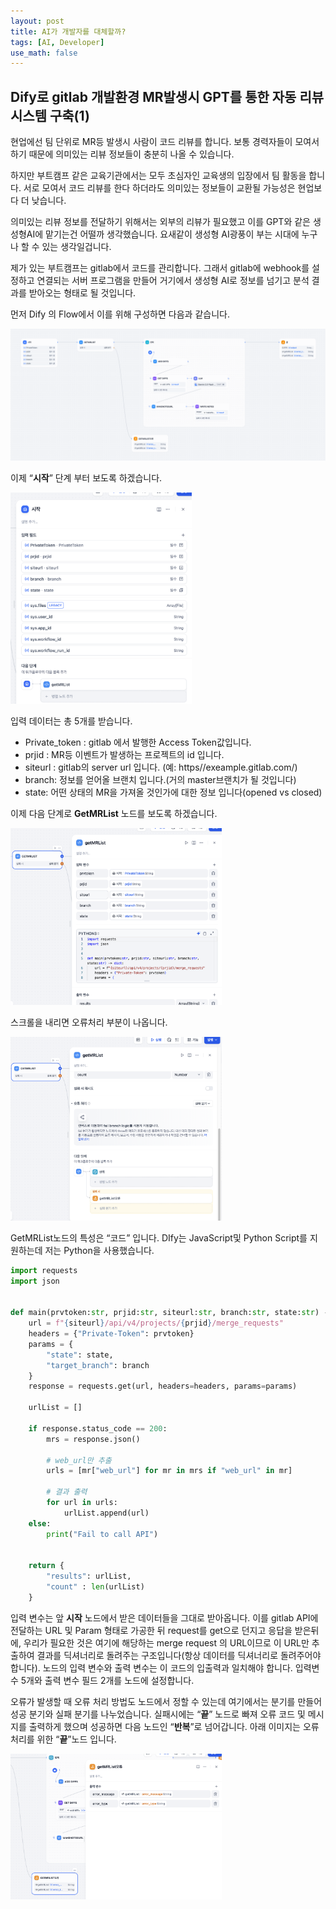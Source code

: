 ```yaml
---
layout: post
title: AI가 개발자를 대체할까?
tags: [AI, Developer]
use_math: false
---
```


## Dify로 gitlab 개발환경 MR발생시 GPT를 통한 자동 리뷰 시스템 구축(1)

현업에선 팀 단위로 MR등 발생시 사람이 코드 리뷰를 합니다.  보통 경력자들이 모여서 하기 때문에 의미있는 리뷰 정보들이 충분히 나올 수 있습니다.

하지만 부트캠프 같은 교육기관에서는 모두 초심자인 교육생의 입장에서 팀 활동을 합니다. 서로 모여서 코드 리뷰를 한다 하더라도 의미있는 정보들이 교환될 가능성은 현업보다 더 낮습니다. 

의미있는 리뷰 정보를 전달하기 위해서는 외부의 리뷰가 필요했고 이를 GPT와 같은 생성형AI에 맡기는건 어떨까 생각했습니다. 요새같이 생성형 AI광풍이 부는 시대에 누구나 할 수 있는 생각일겁니다. 



제가 있는 부트캠프는 gitlab에서 코드를 관리합니다. 그래서 gitlab에 webhook를 설정하고 연결되는 서버 프로그램을 만들어 거기에서 생성형 AI로 정보를 넘기고 분석 결과를 받아오는 형태로 될 것입니다. 

먼저 Dify 의 Flow에서 이를 위해 구성하면 다음과 같습니다.

![image-20250222012208441](https://raw.githubusercontent.com/cheuora/cheuora.github.io/master/_posts/2025/images/image-20250222012208441.png)



이제 “**시작**” 단계 부터 보도록 하겠습니다. 

<img src="https://raw.githubusercontent.com/cheuora/cheuora.github.io/master/_posts/2025/images/image-20250222012502210.png" alt="image-20250222012502210" style="zoom: 33%;" />

입력 데이터는 총 5개를 받습니다. 

* Private_token : gitlab 에서 발행한 Access Token값입니다. 
* prjid : MR등 이벤트가 발생하는 프로젝트의 id 입니다. 
* siteurl : gitlab의 server url 입니다. (예: https//exeample.gitlab.com/)
* branch: 정보를 얻어올 브랜치 입니다.(거의 master브랜치가 될 것입니다)
* state: 어떤 상태의 MR을 가져올 것인가에 대한 정보 입니다(opened vs closed)



이제 다음 단계로 **GetMRList** 노드를 보도록 하겠습니다.

<img src="https://raw.githubusercontent.com/cheuora/cheuora.github.io/master/_posts/2025/images/image-20250222013541301.png" alt="image-20250222013541301" style="zoom:33%;" />

스크롤을 내리면 오류처리 부분이 나옵니다.

<img src="https://raw.githubusercontent.com/cheuora/cheuora.github.io/master/_posts/2025/images/image-20250222013635257.png" alt="image-20250222013635257" style="zoom:33%;" />

GetMRList노드의 특성은 “코드” 입니다. DIfy는 JavaScript및 Python Script를 지원하는데 저는 Python을 사용했습니다. 

```python
import requests
import json


def main(prvtoken:str, prjid:str, siteurl:str, branch:str, state:str) -> dict:
	url = f"{siteurl}/api/v4/projects/{prjid}/merge_requests"
	headers = {"Private-Token": prvtoken}
	params = {
		"state": state,
		"target_branch": branch
	}
	response = requests.get(url, headers=headers, params=params)

	urlList = []

	if response.status_code == 200:
		mrs = response.json()

		# web_url만 추출
		urls = [mr["web_url"] for mr in mrs if "web_url" in mr]

		# 결과 출력
		for url in urls:
			urlList.append(url)
	else:
		print("Fail to call API")


	return {
		"results": urlList,
		"count" : len(urlList)
	}
```

입력 변수는 앞 **시작** 노드에서 받은 데이터들을 그대로 받아옵니다. 이를 gitlab API에 전달하는 URL 및 Param 형태로 가공한 뒤 request를 get으로 던지고 응답을 받은뒤에, 우리가 필요한 것은 여기에 해당하는 merge request 의 URL이므로 이 URL만 추출하여 결과를 딕셔너리로 돌려주는 구조입니다(항상 데이터를 딕셔너리로 돌려주어야 합니다). 노드의 입력 변수와 출력 변수는 이 코드의 입출력과 일치해야 합니다. 입력변수 5개와 출력 변수 필드 2개를 노드에 설정합니다.

오류가 발생할 때 오류 처리 방법도 노드에서 정할 수 있는데 여기에서는 분기를 만들어 성공 분기와 실패 분기를 나누었습니다. 실패시에는 “**끝**” 노드로 빠져 오류 코드 및 메시지를 출력하게 했으며 성공하면 다음 노드인 “**반복**”로 넘어갑니다. 아래 이미지는 오류처리를 위한 “**끝**”노드 입니다.

<img src="https://raw.githubusercontent.com/cheuora/cheuora.github.io/master/_posts/2025/images/image-20250222123917100.png" alt="image-20250222123917100" style="zoom:33%;" />